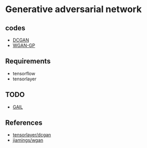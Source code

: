 # Generative adversarial network

## codes

* [DCGAN](https://arxiv.org/abs/1511.06434)
* [WGAN-GP](https://arxiv.org/abs/1704.00028)

## Requirements

* tensorflow
* tensorlayer

## TODO
* [GAIL](https://arxiv.org/abs/1606.03476)

## References
* [tensorlayer/dcgan](https://github.com/tensorlayer/dcgan)
* [jiamings/wgan](https://github.com/jiamings/wgan)
